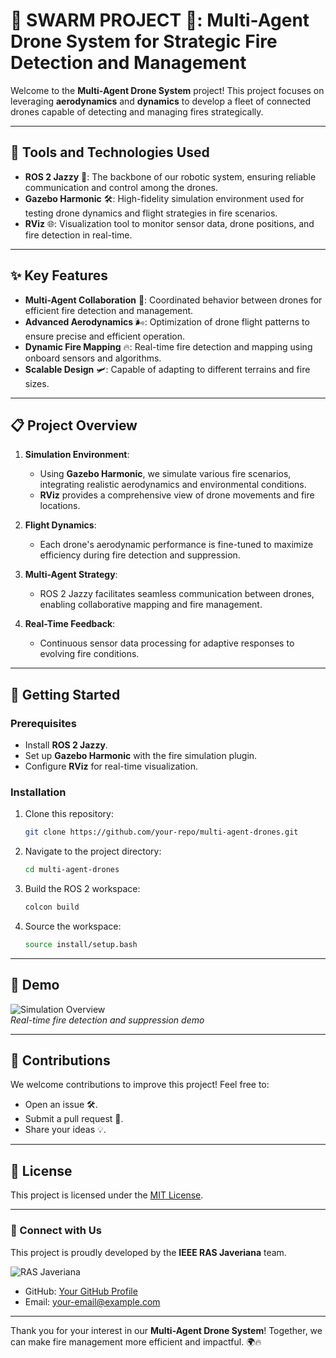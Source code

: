 # 🐝 SWARM PROJECT 🐝: Multi-Agent Drone System for Strategic Fire Detection and Management 

Welcome to the **Multi-Agent Drone System** project! This project focuses on leveraging **aerodynamics** and **dynamics** to develop a fleet of connected drones capable of detecting and managing fires strategically. 

---

## 🔧 Tools and Technologies Used

- **ROS 2 Jazzy** 🐢: The backbone of our robotic system, ensuring reliable communication and control among the drones.
- **Gazebo Harmonic** 🛠️: High-fidelity simulation environment used for testing drone dynamics and flight strategies in fire scenarios.
- **RViz** 🌐: Visualization tool to monitor sensor data, drone positions, and fire detection in real-time.

---

## ✨ Key Features

- **Multi-Agent Collaboration** 🤝: Coordinated behavior between drones for efficient fire detection and management.
- **Advanced Aerodynamics** 🌬️: Optimization of drone flight patterns to ensure precise and efficient operation.
- **Dynamic Fire Mapping** 🔥: Real-time fire detection and mapping using onboard sensors and algorithms.
- **Scalable Design** 🛩️: Capable of adapting to different terrains and fire sizes.

---

## 📋 Project Overview

1. **Simulation Environment**: 
   - Using **Gazebo Harmonic**, we simulate various fire scenarios, integrating realistic aerodynamics and environmental conditions.
   - **RViz** provides a comprehensive view of drone movements and fire locations.

2. **Flight Dynamics**: 
   - Each drone's aerodynamic performance is fine-tuned to maximize efficiency during fire detection and suppression.

3. **Multi-Agent Strategy**:
   - ROS 2 Jazzy facilitates seamless communication between drones, enabling collaborative mapping and fire management.

4. **Real-Time Feedback**:
   - Continuous sensor data processing for adaptive responses to evolving fire conditions.

---

## 🚀 Getting Started

### Prerequisites

- Install **ROS 2 Jazzy**.
- Set up **Gazebo Harmonic** with the fire simulation plugin.
- Configure **RViz** for real-time visualization.

### Installation

1. Clone this repository:
   ```bash
   git clone https://github.com/your-repo/multi-agent-drones.git
   ```
2. Navigate to the project directory:
   ```bash
   cd multi-agent-drones
   ```
3. Build the ROS 2 workspace:
   ```bash
   colcon build
   ```
4. Source the workspace:
   ```bash
   source install/setup.bash
   ```

---

## 🎥 Demo

![Simulation Overview](https://via.placeholder.com/600x400)  
*Real-time fire detection and suppression demo*

---

## 🤝 Contributions

We welcome contributions to improve this project! Feel free to:
- Open an issue 🛠️.
- Submit a pull request 🚀.
- Share your ideas 💡.

---

## 📜 License

This project is licensed under the [MIT License](LICENSE).

---

### 🔗 Connect with Us

This project is proudly developed by the **IEEE RAS Javeriana** team. 

![RAS Javeriana](https://raw.githubusercontent.com/Nidhood/SWARN_PROJECT/main/img/RASJaveriana.png)
- GitHub: [Your GitHub Profile](https://github.com/your-profile)  
- Email: [your-email@example.com](mailto:your-email@example.com)

---

Thank you for your interest in our **Multi-Agent Drone System**! Together, we can make fire management more efficient and impactful. 🌍🔥

